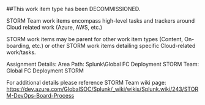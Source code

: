 ##This work item type  has been DECOMMISSIONED.

STORM Team work items encompass high-level tasks and trackers around Cloud related work (Azure, AWS, etc.)

STORM work items may be parent for other work item types (Content, On-boarding, etc.) or other STORM work items detailing specific Cloud-related work/tasks.

Assignment Details:
Area Path: Splunk\Global FC Deployment STORM
Team: Global FC Deployment STORM

For additional details please reference STORM Team wiki page:
https://dev.azure.com/GlobalSOC/Splunk/_wiki/wikis/Splunk.wiki/243/STORM-DevOps-Board-Process